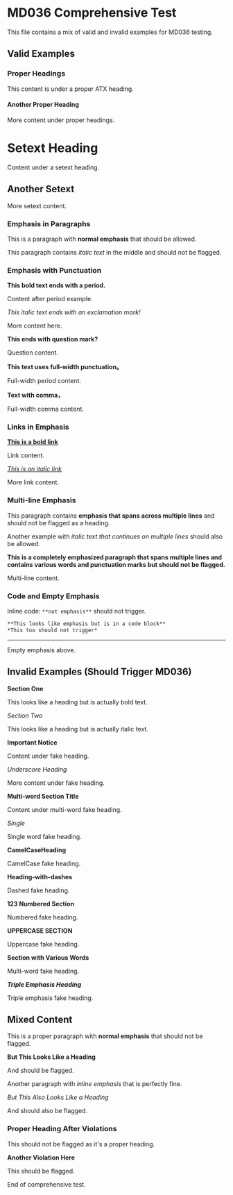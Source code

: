 # MD036 Comprehensive Test

This file contains a mix of valid and invalid examples for MD036 testing.

## Valid Examples

### Proper Headings

This content is under a proper ATX heading.

#### Another Proper Heading

More content under proper headings.

Setext Heading
==============

Content under a setext heading.

Another Setext
--------------

More setext content.

### Emphasis in Paragraphs

This is a paragraph with **normal emphasis** that should be allowed.

This paragraph contains *italic text* in the middle and should not be flagged.

### Emphasis with Punctuation

**This bold text ends with a period.**

Content after period example.

*This italic text ends with an exclamation mark!*

More content here.

**This ends with question mark?**

Question content.

**This text uses full-width punctuation。**

Full-width period content.

**Text with comma，**

Full-width comma content.

### Links in Emphasis

**[This is a bold link](https://example.com)**

Link content.

*[This is an italic link](https://github.com)*

More link content.

### Multi-line Emphasis

This paragraph contains
**emphasis that spans
across multiple lines** and should
not be flagged as a heading.

Another example with
*italic text that
continues on multiple
lines* should also be allowed.

**This is a completely emphasized paragraph
that spans multiple lines and contains
various words and punctuation marks
but should not be flagged.**

Multi-line content.

### Code and Empty Emphasis

Inline code: `**not emphasis**` should not trigger.

```markdown
**This looks like emphasis but is in a code block**
*This too should not trigger*
```

**  **

Empty emphasis above.

## Invalid Examples (Should Trigger MD036)

**Section One**

This looks like a heading but is actually bold text.

*Section Two*

This looks like a heading but is actually italic text.

**Important Notice**

Content under fake heading.

_Underscore Heading_

More content under fake heading.

**Multi-word Section Title**

Content under multi-word fake heading.

*Single*

Single word fake heading.

**CamelCaseHeading**

CamelCase fake heading.

**Heading-with-dashes**

Dashed fake heading.

**123 Numbered Section**

Numbered fake heading.

**UPPERCASE SECTION**

Uppercase fake heading.

**Section with Various Words**

Multi-word fake heading.

***Triple Emphasis Heading***

Triple emphasis fake heading.

## Mixed Content

This is a proper paragraph with **normal emphasis** that should not be flagged.

**But This Looks Like a Heading**

And should be flagged.

Another paragraph with *inline emphasis* that is perfectly fine.

*But This Also Looks Like a Heading*

And should also be flagged.

### Proper Heading After Violations

This should not be flagged as it's a proper heading.

**Another Violation Here**

This should be flagged.

End of comprehensive test.